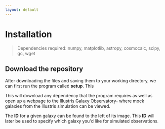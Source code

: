 ```yaml
---
layout: default
---
```


# Installation

>Dependencies required: numpy, matplotlib, astropy, cosmocalc, scipy, gc, wget

## Download the repository

After downloading the files and saving them to your working directory, we can first run the program called **setup**. This 

This will download any dependency that the program requires as well as open up a webpage to the [Illustris Galaxy Observatory-](http://www.illustris-project.org/galaxy_obs/) where mock galaxies from the Illustris simulation can be viewed. 

The **ID** for a given galaxy can be found to the left of its image. This **ID** will later be used to specify which galaxy you'd like for simulated observations. 





